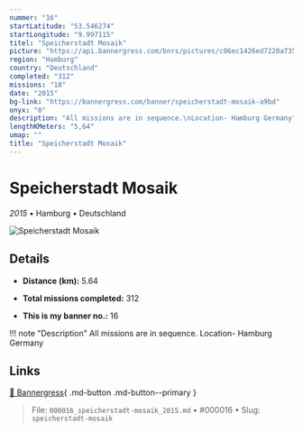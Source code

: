 ```yaml
---
nummer: "16"
startLatitude: "53.546274"
startLongitude: "9.997115"
titel: "Speicherstadt Mosaik"
picture: "https://api.bannergress.com/bnrs/pictures/c06ec1426ed7220a73534afaa62b7fe9"
region: "Hamburg"
country: "Deutschland"
completed: "312"
missions: "18"
date: "2015"
bg-link: "https://bannergress.com/banner/speicherstadt-mosaik-a9bd"
onyx: "0"
description: "All missions are in sequence.\nLocation- Hamburg Germany"
lengthKMeters: "5,64"
umap: ""
title: "Speicherstadt Mosaik"
---
```

# Speicherstadt Mosaik

*2015* • Hamburg • Deutschland

![Speicherstadt Mosaik](https://api.bannergress.com/bnrs/pictures/c06ec1426ed7220a73534afaa62b7fe9)

## Details
- **Distance (km):** 5.64

- **Total missions completed:** 312
- **This is my banner no.:** 16


!!! note "Description"
    All missions are in sequence.
Location- Hamburg Germany



## Links
[🔗 Bannergress](https://bannergress.com/banner/speicherstadt-mosaik-a9bd){ .md-button .md-button--primary }



> File: `000016_speicherstadt-mosaik_2015.md` • #000016 • Slug: `speicherstadt-mosaik`
